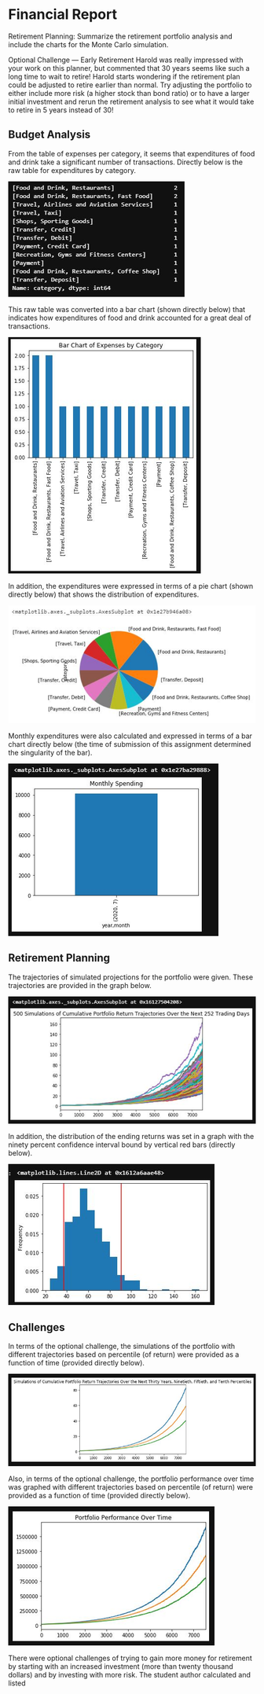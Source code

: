# Financial Report




Retirement Planning: Summarize the retirement portfolio analysis and include the charts for the Monte Carlo simulation.

Optional Challenge — Early Retirement
Harold was really impressed with your work on this planner, but commented that 30 years seems like such a long time to wait to retire! Harold starts wondering if the retirement plan could be adjusted to retire earlier than normal. Try adjusting the portfolio to either include more risk (a higher stock than bond ratio) or to have a larger initial investment and rerun the retirement analysis to see what it would take to retire in 5 years instead of 30!

## Budget Analysis

From the table of expenses per category, it seems that expenditures of food and drink take a significant number of transactions. Directly below is the raw table for expenditures by category.



![alt_text](budget_table_account_one.JPG)



This raw table was converted into a bar chart (shown directly below) that indicates how expenditures of food and drink accounted for a great deal of transactions.



![alt_text](budget_bar_account_two.JPG)



In addition, the expenditures were expressed in terms of a pie chart (shown directly below) that shows the distribution of expenditures.


![alt_text](budget_pie_account_three.JPG)


Monthly expenditures were also calculated and expressed in terms of a bar chart directly below (the time of submission of this assignment determined the singularity of the bar).



![alt_text](budget_monthly_bar_account_four.JPG)



## Retirement Planning

The trajectories of simulated projections for the portfolio were given. These trajectories are provided in the graph below.




![alt_text](reg_port_monty_two.JPG)




In addition, the distribution of the ending returns was set in a graph with the ninety percent confidence interval bound by vertical red bars (directly below).




![alt_text](ninety_conf_monty_three.JPG)





## Challenges


In terms of the optional challenge, the simulations of the portfolio with different trajectories based on percentile (of return) were provided as a function of time (provided directly below).




![alt_text](optional_one_of_two.JPG)


Also, in terms of the optional challenge, the portfolio performance over time was graphed with different trajectories based on percentile (of return) were provided as a function of time (provided directly below).



![alt_text](optional_two_of_two.JPG)



There were optional challenges of trying to gain more money for retirement by starting with an increased investment (more than twenty thousand dollars) and by investing with more risk. The student author calculated and listed


